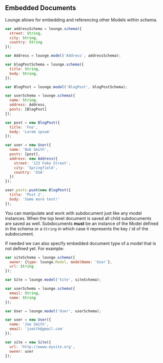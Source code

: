 ## Embedded Documents <a id="embedded"></a>

Lounge allows for embedding and referencing other Models within schema.

```js
var addressSchema = lounge.schema({
  street: String,
  city: String,
  country: String
});

var Address = lounge.model('Address', addressSchema);

var blogPostSchema = lounge.schema({
  title: String,
  body: String,
});

var BlogPost = lounge.model('BlogPost', blogPostSchema);

var userSchema = lounge.schema({
  name: String,
  address: Address,
  posts: [BlogPost]
});

var post = new BlogPost({
  title: 'Foo',
  body: 'Lorem ipsum'
});

var user = new User({
  name: 'Bob Smith',
  posts: [post],
  address: new Address({
    street: '123 Fake Street',
    city: 'Springfield',
    country: 'USA'
  })
});

user.posts.push(new BlogPost({
  title: 'Post 2',
  body: 'Some more text!'
});
```

You can manipulate and work with subdocument just like any model instances. When the top level document is saved
all child subdocuments are saved as well. Subdocuments **must** be an instance of the Model defined in the schema or a
`String` in which case it represents the key / id of the subdocument.

If needed we can also specify embedded document type of a model that is not defined yet. For example:

```js
var siteSchema = lounge.schema({
  owner: {type: lounge.Model, modelName: 'User'},
  url: String
});

var Site = lounge.model('Site', siteSchema);

var userSchema = lounge.schema({
  email: String,
  name: String
});

var User = lounge.model('User', userSchema);

var user = new User({
  name: 'Joe Smith',
  email: 'jsmith@gmail.com'
});

var site = new Site({
  url: 'http://wwww.mysite.org',
  owner: user
});
```
